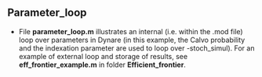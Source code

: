 

## Parameter\_loop

  - File **parameter_loop.m** illustrates an internal (i.e. within the .mod file) loop over parameters in Dynare (in this example,
    the Calvo probability and the indexation parameter are used to loop over -stoch_simul).
    For an example of external loop and storage of results, see **eff_frontier_example.m** in folder **Efficient_frontier**.
  

